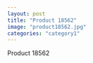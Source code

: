 ```yaml
---
layout: post
title: "Product 18562"
image: "product18562.jpg"
categories: "category1"
---
```

Product 18562
